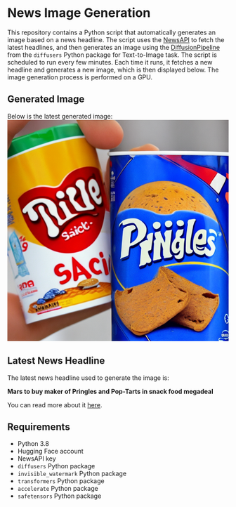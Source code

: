 # News Image Generation
This repository contains a Python script that automatically generates an image based on a news headline. The script uses the [NewsAPI](https://newsapi.org/) to fetch the latest headlines, and then generates an image using the [DiffusionPipeline](https://github.com/huggingface/diffusers) from the `diffusers` Python package for Text-to-Image task.
The script is scheduled to run every few minutes. Each time it runs, it fetches a new headline and generates a new image, which is then displayed below. The image generation process is performed on a GPU.

## Generated Image
Below is the latest generated image:
![Generated Image](image.png)

## Latest News Headline
The latest news headline used to generate the image is:

**Mars to buy maker of Pringles and Pop-Tarts in snack food megadeal**

You can read more about it [here](https://news.google.com/rss/articles/CBMihwFBVV95cUxNS3JqRTlKZkpFUk5wem1icUk0RWVENzE1TGUwbENHNWlENUszQVdUeXRaSEVZSnRNQmFSWHhBQkJSeDNXdTczWmFyVl9sX3dDRzNtb3p6VWVkeENqXzVBVjZqcnBVaUJ0TDJYNmFudmI4RUFTTHRBN0tJTHVPS2FRNVYtaWduMkU?oc=5).

## Requirements
- Python 3.8
- Hugging Face account
- NewsAPI key
- `diffusers` Python package
- `invisible_watermark` Python package
- `transformers` Python package
- `accelerate` Python package
- `safetensors` Python package
